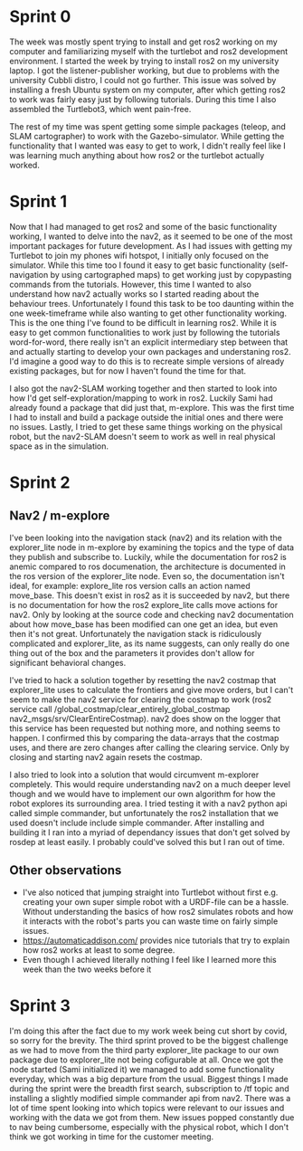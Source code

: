 # Sprint 0
The week was mostly spent trying to install and get ros2 working on my computer and familiarizing myself with the turtlebot and ros2 development environment.
I started the week by trying to install ros2 on my university laptop. I got the listener-publisher working, but due to problems with the university Cubbli distro, 
I could not go further. This issue was solved by installing a fresh Ubuntu system on my computer, after which getting ros2 to work was fairly easy just by following
tutorials. During this time I also assembled the Turtlebot3, which went pain-free. 

The rest of my time was spent getting some simple packages (teleop, and SLAM cartographer) to work with the Gazebo-simulator. While getting the functionality that 
I wanted was easy to get to work, I didn't really feel like I was learning much anything about how ros2 or the turtlebot actually worked.

# Sprint 1
Now that I had managed to get ros2 and some of the basic functionality working, I wanted to delve into the nav2, as it seemed to be one of the most important 
packages for future development. As I had issues with getting my Turtlebot to join my phones wifi hotspot, I initially only focused on the simulator. While this time
too I found it easy to get basic functionality (self-navigation by using cartographed maps) to get working just by copypasting commands from the tutorials. However,
this time I wanted to also understand how nav2 actually works so I started reading about the behaviour trees. Unfortunately I found this task to be too daunting within 
the one week-timeframe while also wanting to get other functionality working. This is the one thing I've found to be difficult in learning ros2. While it is easy 
to get common functionalities to work just by following the tutorials word-for-word, there really isn't an explicit intermediary step between that and actually
starting to develop your own packages and understaning ros2. I'd imagine a good way to do this is to recreate simple versions of already existing packages, but for
now I haven't found the time for that. 

I also got the nav2-SLAM working together and then started to look into how I'd get self-exploration/mapping to work in ros2. Luckily Sami had already found a 
package that did just that, m-explore. This was the first time I had to install and build a package outside the initial ones and there were no issues. 
Lastly, I tried to get these same things working on the physical robot, but the nav2-SLAM doesn't seem to work as well in real physical space as in the simulation.

# Sprint 2

## Nav2 / m-explore

I've been looking into the navigation stack (nav2) and its relation with the explorer_lite node in m-explore by examining the topics and the type of data they publish and subscribe to. Luckily, while the documentation for ros2 is anemic compared to ros documenation, the architecture is documented in the ros version of the explorer_lite node. Even so, the documentation isn't ideal, for example: explore_lite ros version calls an action named move_base. This doesn't exist in ros2 as it is succeeded by nav2, but there is no documentation for how the ros2 explore_lite calls move actions for nav2. Only by looking at the source code and checking nav2 documentation about how move_base has been modified can one get an idea, but even then it's not great. Unfortunately the navigation stack is ridiculously complicated and explorer_lite, as its name suggests, can only really do one thing out of the box and the parameters it provides don't allow for significant behavioral changes. 

I've tried to hack a solution together by resetting the nav2 costmap that explorer_lite uses to calculate the frontiers and give move orders, but I can't seem to make the nav2 service for clearing the costmap to work (ros2 service call /global_costmap/clear_entirely_global_costmap nav2_msgs/srv/ClearEntireCostmap). nav2 does show on the logger that this service has been requested but nothing more, and nothing seems to happen. I confirmed this by comparing the data-arrays that the costmap uses, and there are zero changes after calling the clearing service. Only by closing and starting nav2 again resets the costmap. 

I also tried to look into a solution that would circumvent m-explorer completely. This would require understanding nav2 on a much deeper level though and we would have to implement our own algorithm for how the robot explores its surrounding area. I tried testing it with a nav2 python api called simple commander, but unfortunately the ros2 installation that we used doesn't include include simple commander. After installing and building it I ran into a myriad of dependancy issues that don't get solved by rosdep at least easily. I probably could've solved this but I ran out of time.

## Other observations

- I've also noticed that jumping straight into Turtlebot without first e.g. creating your own super simple robot with a URDF-file can be a hassle. Without understanding the basics of how ros2 simulates robots and how it interacts with the robot's parts you can waste time on fairly simple issues.
- https://automaticaddison.com/ provides nice tutorials that try to explain how ros2 works at least to some degree.
- Even though I achieved literally nothing I feel like I learned more this week than the two weeks before it

# Sprint 3

I'm doing this after the fact due to my work week being cut short by covid, so sorry for the brevity. The third sprint proved to be the biggest challenge as we had to move from the third party explorer_lite package to our own package due to explorer_lite not being cofigurable at all. Once we got the node started (Sami initialized it) we managed to add some functionality everyday, which was a big departure from the usual. Biggest things I made during the sprint were the breadth first search, subscription to /tf topic and installing a slightly modified simple commander api from nav2. There was a lot of time spent looking into which topics were relevant to our issues and working with the data we got from them. New issues popped constantly due to nav being  cumbersome, especially with the physical robot, which I don't think we got working in time for the customer meeting.

